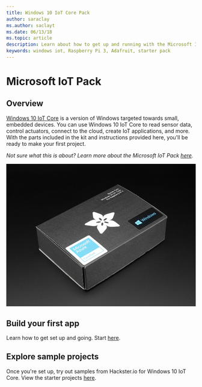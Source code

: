 ```yaml
---
title: Windows 10 IoT Core Pack
author: saraclay
ms.author: saclayt
ms.date: 06/13/18
ms.topic: article
description: Learn about how to get up and running with the Microsoft IoT pack.
keywords: windows iot, Raspberry Pi 3, Adafruit, starter pack
---
```


# Microsoft IoT Pack

## Overview
[Windows 10 IoT Core](../windows-iot-core.md) is a version of Windows targeted towards small, embedded devices. You can use Windows 10 IoT Core to read sensor data, control actuators, connect to the cloud, create IoT applications, and more. With the parts included in the kit and instructions provided here, you'll be ready to make your first project.

_Not sure what this is about? Learn more about the Microsoft IoT Pack [here](https://www.adafruit.com/windows10iotpi2)._

![Image of Microsoft IoT Pack](../media/adafruitkit/pack.jpg)


## Build your first app

Learn how to get set up and going. Start [here](https://docs.microsoft.com/en-us/windows/iot-core/tutorials/quickstarter/devicesetup#using-the-iot-dashboard-raspberry-pi-and-minnowboard).

## Explore sample projects

Once you're set up, try out samples from Hackster.io for Windows 10 IoT Core. View the starter projects [here](https://github.com/ms-iot/adafruitsample/blob/master/README.md).